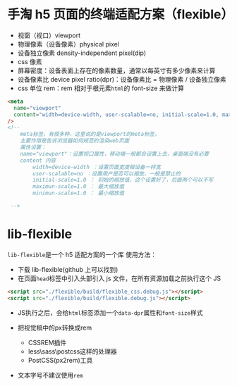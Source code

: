 # 手淘 h5 页面的终端适配方案（flexible）

- 视窗（视口）viewport
- 物理像素（设备像素）physical pixel
- 设备独立像素 density-independent pixel(dip)
- css 像素
- 屏幕密度：设备表面上存在的像素数量，通常以每英寸有多少像素来计算
- 设备像素比 device pixel ratio(dpr)：设备像素比 = 物理像素 / 设备独立像素
- css 单位 rem：rem 相对于根元素`html`的 font-size 来做计算

```html
<meta
  name="viewport"
  content="width=device-width, user-scalable=no, initial-scale=1.0, maximum-scale=1.0, minimum-scale=1.0"
/>
<!-- 
    meta标签，有很多种，这里说的是viewport的meta标签，
    主要作用是告诉浏览器如何规范的渲染web页面
    属性设置：
    name="viewport"：设置视口属性，移动端一般都会设置上去，桌面端没有必要
    content 内容
        width=device-width ：设置页面宽度根设备一样宽
        user-scalable=no ：设置用户是否可以缩放，一般是禁止的
        initial-scale=1.0 ： 初始的缩放值，这个设置好了，后面两个可以不写
        maximun-scale=1.0 ： 最大缩放值
        minimun-scale=1.0 ： 最小缩放值

 -->
```

# lib-flexible

`lib-flexible`是一个 h5 适配方案的一个库
使用方法：

- 下载 lib-flexible(github 上可以找到)
- 在页面`head`标签中引入头部引入 js 文件，在所有资源加载之前执行这个 JS

```html
<script src="./flexible/build/flexible_css.debug.js"></script>
<script src="./flexible/build/flexible.debug.js"></script>
```

- JS执行之后，会给`html`标签添加一个`data-dpr`属性和`font-size`样式

- 把视觉稿中的px转换成rem
  + CSSREM插件
  + less\sass\postcss这样的处理器
  + PostCSS(px2rem)工具

- 文本字号不建议使用`rem`




